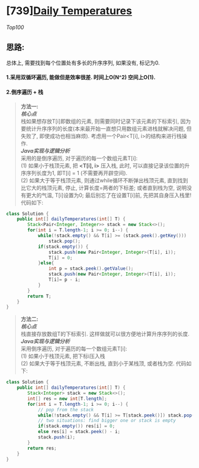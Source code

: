 # [739][Daily Temperatures](https://leetcode.com/problems/daily-temperatures/)
*Top100*
## 思路:
总体上, 需要找到每个位置处有多长的升序序列, 如果没有, 标记为0.
#### 1.采用双循环遍历, 能做但是效率很差. 时间上O(N^2) 空间上O(1).

#### 2.倒序遍历 + 栈
> **方法一:**<br>
***核心点***<br>
栈如果想存放T[i]即数组的元素, 则需要同时记录下该元素的下标索引, 因为要统计升序序列的长度(本来最开始一直想只用数组元素进栈就解决问题, 但失败了, 即使成功也相当麻烦). 考虑用一个Pair<T[i], i>的结构来进行栈操作.<br>
***Java实现与逻辑分析***<br>
采用的是倒序遍历, 对于遍历的每一个数组元素T[i]:<br>
(1) 如果小于栈顶元素, 把 **<T[i], i>** 压入栈, 此时, 可以直接记录该位置的升序序列长度为1, 即T[i] = 1 (不需要再开辟空间).<br>
(2) 如果大于等于栈顶元素, 则通过while循环不断弹出栈顶元素, 直到找到比它大的栈顶元素, 停止, 计算长度=两者的下标差; 或者直到栈为空, 说明没有更大的气温, T[i]设置为0; 最后别忘了在设置T[i]前, 先把其自身压入栈里! 代码如下:
```java
class Solution {
    public int[] dailyTemperatures(int[] T) {
        Stack<Pair<Integer, Integer>> stack = new Stack<>();
        for(int i = T.length-1; i >= 0; i--) {
            while(!stack.empty() && T[i] >= (stack.peek().getKey()))
                stack.pop();
            if(stack.empty()) {
                stack.push(new Pair<Integer, Integer>(T[i], i));
                T[i] = 0;
            }else{
                int p = stack.peek().getValue();
                stack.push(new Pair<Integer, Integer>(T[i], i));
                T[i]= p - i;
            }
        }
        return T;
    }
}
```
> **方法二:**<br>
***核心点***<br>
栈直接存放数组T的下标索引. 这样做就可以很方便地计算升序序列的长度.<br>
***Java实现与逻辑分析***   <br>
采用倒序遍历, 对于遍历的每一个数组元素T[i]:<br>
(1) 如果小于栈顶元素, 把下标i压入栈<br>
(2) 如果大于等于栈顶元素, 不断出栈, 直到小于某栈顶, 或者栈为空. 代码如下:
```java
class Solution {
    public int[] dailyTemperatures(int[] T) {
        Stack<Integer> stack = new Stack<>();
        int[] res = new int[T.length];
        for(int i = T.length-1; i >= 0; i--) {
            // pop from the stack
            while(!stack.empty() && T[i] >= T[stack.peek()]) stack.pop();
            // two situations: find bigger one or stack is empty
            if(stack.empty()) res[i] = 0;
            else res[i] = stack.peek() - i;
            stack.push(i);
        }
        return res;
    }
}
```
